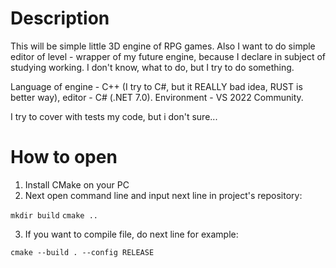 # Description

This will be simple little 3D engine of RPG games. Also I want to do simple editor of level - wrapper of my future engine, because I declare in subject of studying working.
I don't know, what to do, but I try to do something.

Language of engine - C++ (I try to C#, but it REALLY bad idea, RUST is better way), editor - C# (.NET 7.0). Environment - VS 2022 Community.

I try to cover with tests my code, but i don't sure...

# How to open

1. Install CMake on your PC
2. Next open command line and input next line in project's repository:

<code>mkdir build</code>
<code>cmake ..</code>

3. If you want to compile file, do next line for example:

<code>cmake --build . --config RELEASE</code>
